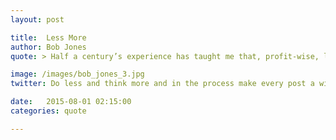 ```yaml
---
layout: post

title:  Less More
author: Bob Jones
quote: > Half a century’s experience has taught me that, profit-wise, less is more. In other word’s, do less and think more. In the process make every post a winning post. 

image: /images/bob_jones_3.jpg
twitter: Do less and think more and in the process make every post a winning post. Bob Jones http://quotes.stockflare.com/

date:   2015-08-01 02:15:00
categories: quote

---
```


